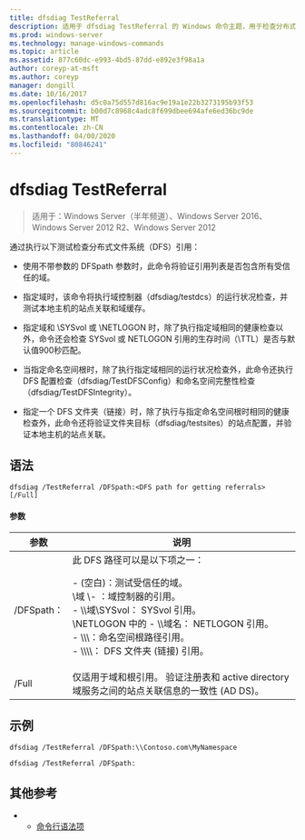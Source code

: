 ```yaml
---
title: dfsdiag TestReferral
description: 适用于 dfsdiag TestReferral 的 Windows 命令主题，用于检查分布式文件系统（DFS）引用。
ms.prod: windows-server
ms.technology: manage-windows-commands
ms.topic: article
ms.assetid: 877c60dc-e993-4bd5-87dd-e892e3f98a1a
author: coreyp-at-msft
ms.author: coreyp
manager: dongill
ms.date: 10/16/2017
ms.openlocfilehash: d5c0a75d557d816ac9e19a1e22b3273195b93f53
ms.sourcegitcommit: b00d7c8968c4adc8f699dbee694afe6ed36bc9de
ms.translationtype: MT
ms.contentlocale: zh-CN
ms.lasthandoff: 04/08/2020
ms.locfileid: "80846241"
---
```

# <a name="dfsdiag-testreferral"></a>dfsdiag TestReferral

>适用于：Windows Server（半年频道）、Windows Server 2016、Windows Server 2012 R2、Windows Server 2012

通过执行以下测试检查分布式文件系统（DFS）引用：

- 使用不带参数的 DFSpath 参数时，此命令将验证引用列表是否包含所有受信任的域。

- 指定域时，该命令将执行域控制器（dfsdiag/testdcs）的运行状况检查，并测试本地主机的站点关联和域缓存。

- 指定域和 \SYSvol 或 \NETLOGON 时，除了执行指定域相同的健康检查以外，命令还会检查 SYSvol 或 NETLOGON 引用的生存时间（\TTL）是否与默认值900秒匹配。

- 当指定命名空间根时，除了执行指定域相同的运行状况检查外，此命令还执行 DFS 配置检查（dfsdiag/TestDFSConfig）和命名空间完整性检查（dfsdiag/TestDFSIntegrity）。

- 指定一个 DFS 文件夹（链接）时，除了执行与指定命名空间根时相同的健康检查外，此命令还将验证文件夹目标（dfsdiag/testsites）的站点配置，并验证本地主机的站点关联。

## <a name="syntax"></a>语法

```
dfsdiag /TestReferral /DFSpath:<DFS path for getting referrals> [/Full]
```

#### <a name="parameters"></a>参数

|参数|说明|
|-------|--------|
| /DFSpath：<path for getting referrals>|此 DFS 路径可以是以下项之一：<p>-   \(空白\)：测试受信任的域。<br />\\域 \\-   ：域控制器的引用。<br />-   \\\\域\\SYSvol： SYSvol 引用。<br />\\NETLOGON 中的 -   \\\\域名： NETLOGON 引用。<br />-   \\\\<Domain or server>\\<Namespace Root>：命名空间根路径引用。<br />-   \\\\<Domain or server>\\<Namespace root>\\<DFS folder>： DFS 文件夹 \(链接\) 引用。|
|/Full|仅适用于域和根引用。 验证注册表和 active directory 域服务之间的站点关联信息的一致性 \(AD DS\)。|

## <a name="examples"></a><a name=BKMK_Examples></a>示例

```
dfsdiag /TestReferral /DFSpath:\\Contoso.com\MyNamespace
```

```
dfsdiag /TestReferral /DFSpath:
```

## <a name="additional-references"></a>其他参考

-   - [命令行语法项](command-line-syntax-key.md)


